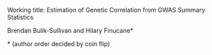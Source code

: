 Working title: Estimation of Genetic Correlation from GWAS Summary Statistics

Brendan Bulik-Sullivan and Hilary Finucane*

\* (author order decided by coin flip)